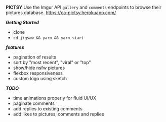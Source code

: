 **PICTSY**
Use the Imgur API `gallery` and `comments` endpoints to browse their pictures database.
https://ca-pictsy.herokuapp.com/

**_Getting Started_**

* clone
* `cd jigsaw && yarn && yarn start`

**_features_**

* pagination of results
* sort by "most recent", "viral" or "top"
* show/hide nsfw pictures
* flexbox responsiveness
* custom logo using sketch

**_TODO_**

* time animations properly for fluid UI/UX
* paginate comments
* add replies to existing comments
* add likes to pictures, comments and replies

